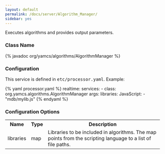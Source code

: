```yaml
---
layout: default
permalink: /docs/server/Algorithm_Manager/
sidebar: yes
---
```


Executes algorithms and provides output parameters.

### Class Name
{% javadoc org/yamcs/algorithms/AlgorithmManager %}

### Configuration

This service is defined in <tt>etc/processor.yaml</tt>. Example:

{% yaml processor.yaml %}
realtime:
  services:
    - class: org.yamcs.algorithms.AlgorithmManager
      args:
        libraries:
          JavaScript:
            - "mdb/mylib.js"
{% endyaml %}

### Configuration Options

<table class="inline">
  <tr>
    <th>Name</th>
    <th>Type</th>
    <th>Description</th>
  </tr>
  <tr>
    <td class="code">libraries</td>
    <td class="code">map</td>
    <td>Libraries to be included in algorithms. The map points from the scripting language to a list of file paths.</td>
  </tr>
</table>
